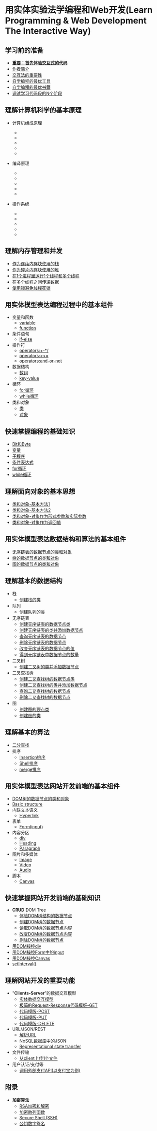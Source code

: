 # 用实体实验法学编程和Web开发(Learn Programming & Web Development The Interactive Way)

## 学习前的准备

- [**重要：首先体验交互式的代码**]()
- [作者简介](/chapters/学习前的准备/作者简介.md)
- [交互法的重要性]()
- [自学编程的最优工具](/chapters/学习前的准备/自学编程的最优工具.md)
- [自学编程的最优书籍](/chapters/学习前的准备/自学编程的最优书籍.md)
- [调试学习代码段的N个阶段](/chapters/学习前的准备/调试学习代码段的N个阶段.md)

## 理解计算机科学的基本原理

- 计算机组成原理
	- [](/chapters/理解计算机科学的基本原理/计算机组成原理/.md)
	- [](/chapters/理解计算机科学的基本原理/计算机组成原理/.md)
	- [](/chapters/理解计算机科学的基本原理/计算机组成原理/.md)
	- [](/chapters/理解计算机科学的基本原理/计算机组成原理/.md)
	- [](/chapters/理解计算机科学的基本原理/计算机组成原理/.md)

- 编译原理
	- [](/chapters/理解计算机科学的基本原理/编译原理/.md)
	- [](/chapters/理解计算机科学的基本原理/编译原理/.md)
	- [](/chapters/理解计算机科学的基本原理/编译原理/.md)
	- [](/chapters/理解计算机科学的基本原理/编译原理/.md)
	- [](/chapters/理解计算机科学的基本原理/编译原理/.md)

- 操作系统
	- [](/chapters/理解计算机科学的基本原理/操作系统/.md)
	- [](/chapters/理解计算机科学的基本原理/操作系统/.md)
	- [](/chapters/理解计算机科学的基本原理/操作系统/.md)
	- [](/chapters/理解计算机科学的基本原理/操作系统/.md)
	- [](/chapters/理解计算机科学的基本原理/操作系统/.md)

## 理解内存管理和并发

- [作为连续内存块使用的栈](/chapters/理解内存管理和并发/作为连续内存块使用的栈.md)
- [作为碎片内存块使用的堆](/chapters/理解内存管理和并发/作为碎片内存块使用的堆.md)
- [在1个进程里运行1个线程和多个线程](/chapters/理解内存管理和并发/在1个进程里运行1个线程和多个线程.md)
- [在多个线程之间传递数据](/chapters/理解内存管理和并发/在多个线程之间传递数据.md)
- [使用锁避免线程死锁](/chapters/理解内存管理和并发/使用锁避免线程死锁.md)

## 用实体模型表达编程过程中的基本组件

- 变量和函数
	- [variable](/chapters/用实体模型表达编程过程中的基本组件/variable.md)
	- [function](/chapters/用实体模型表达编程过程中的基本组件/function.md)
- 条件语句
	- [if-else](/chapters/用实体模型表达编程过程中的基本组件/if-else.md)
- 操作符
	- [operators:+-*/](/chapters/用实体模型表达编程过程中的基本组件/operators:+-*/.md)
	- [operators:><=](/chapters/用实体模型表达编程过程中的基本组件/operators:><=.md)
	- [operators:and-or-not](/chapters/用实体模型表达编程过程中的基本组件/operators:and-or-not.md)
- 数据结构
	- [数组](/chapters/用实体模型表达编程过程中的基本组件/数组.md)
	- [key-value](/chapters/用实体模型表达编程过程中的基本组件/key-value.md)
- 循环
	- [for循环](/chapters/用实体模型表达编程过程中的基本组件/for循环.md)
	- [while循环](/chapters/用实体模型表达编程过程中的基本组件/while循环.md)
- 类和对象
	- [类](/chapters/用实体模型表达编程过程中的基本组件/类.md)
	- [对象](/chapters/用实体模型表达编程过程中的基本组件/对象.md)

## 快速掌握编程的基础知识

- [Bit和Byte](/chapters/快速掌握编程的基础知识/Bit和Byte.md)
- [变量](/chapters/快速掌握编程的基础知识/变量.md)
- [子程序](/chapters/快速掌握编程的基础知识/子程序.md)
- [条件表达式](/chapters/快速掌握编程的基础知识/条件表达式.md)
- [for循环](/chapters/快速掌握编程的基础知识/for循环.md)
- [while循环](/chapters/快速掌握编程的基础知识/while循环.md)

## 理解面向对象的基本思想

- [类和对象-基本方法1](/chapters/理解面向对象的基本思想/类和对象-基本方法1.md)
- [类和对象-基本方法2](/chapters/理解面向对象的基本思想/类和对象-基本方法2.md)
- [类和对象-对象作为形式参数和实际参数](/chapters/理解面向对象的基本思想/类和对象-对象作为形式参数和实际参数.md)
- [类和对象-对象作为返回值](/chapters/理解面向对象的基本思想/类和对象-对象作为返回值.md)

## 用实体模型表达数据结构和算法的基本组件

- [无序链表的数据节点的类和对象](/chapters/用实体模型表达数据结构和算法的基本组件/无序链表的数据节点的类和对象.md)
- [树的数据节点的类和对象](/chapters/用实体模型表达数据结构和算法的基本组件/树的数据节点的类和对象.md)
- [图的数据节点的类和对象](/chapters/用实体模型表达数据结构和算法的基本组件/图的数据节点的类和对象.md)

## 理解基本的数据结构
- 栈
	- [创建栈的类](/chapters/理解基本的数据结构/创建栈的类.md)
- 队列
	- [创建队列的类](/chapters/理解基本的数据结构/创建队列的类.md)
- 无序链表
	- [创建无序链表的数据节点类](/chapters/理解基本的数据结构/创建无序链表的数据节点类.md)
	- [创建无序链表的类并添加数据节点](/chapters/理解基本的数据结构/创建无序链表的类并添加数据节点.md)
	- [查询无序链表的数据节点](/chapters/理解基本的数据结构/查询无序链表的数据节点.md)
	- [删除无序链表的数据节点](/chapters/理解基本的数据结构/删除无序链表的数据节点.md)
	- [改变无序链表的数据节点的值](/chapters/理解基本的数据结构/改变无序链表的数据节点的值.md)
	- [得到无序链表中数据节点的数量](/chapters/理解基本的数据结构/得到无序链表中数据节点的数量.md)
- 二叉树
	- [创建二叉树的类并添加数据节点](/chapters/理解基本的数据结构/创建二叉树的类并添加数据节点.md)
- 二叉查找树
	- [创建二叉查找树的数据节点类](/chapters/理解基本的数据结构/创建二叉查找树的数据节点类.md)
	- [创建二叉查找树的类并添加数据节点](/chapters/理解基本的数据结构/创建二叉查找树的类并添加数据节点.md)
	- [查询二叉查找树的数据节点](/chapters/理解基本的数据结构/查询二叉查找树的数据节点.md)
	- [删除二叉查找树的数据节点](/chapters/理解基本的数据结构/删除二叉查找树的数据节点.md)
- 图
	- [创建图的顶点类](/chapters/理解基本的数据结构/创建图的顶点类.md)
	- [创建图的类](/chapters/理解基本的数据结构/创建图的类.md)

## 理解基本的算法

- [二分查找](/chapters/理解基本的算法/二分查找.md)
- 排序
	- [Insertion排序](/chapters/理解基本的算法/Insertion排序.md)
	- [Shell排序](/chapters/理解基本的算法/Shell排序.md)
	- [merge排序](/chapters/理解基本的算法/merge排序.md)

## 用实体模型表达网站开发前端的基本组件

- [DOM树的数据节点的类和对象](/chapters/用实体模型表达网站开发前端的基本组件/DOM树的数据节点的类和对象.md)
- [Basic structure](/chapters/用实体模型表达网站开发前端的基本组件/Basic-structure.md)
- 内联文本语义
	- [Hyperlink](/chapters/用实体模型表达网站开发前端的基本组件/Hyperlink.md)
- 表单
	- [Form(input)](/chapters/用实体模型表达网站开发前端的基本组件/Form(input).md)
- 内容分区
	- [div](/chapters/用实体模型表达网站开发前端的基本组件/div.md)
	- [Heading](/chapters/用实体模型表达网站开发前端的基本组件/Heading.md)
	- [Paragraph](/chapters/用实体模型表达网站开发前端的基本组件/Paragraph.md)
- 图片和多媒体
	- [Image](/chapters/用实体模型表达网站开发前端的基本组件/Image.md)
	- [Video](/chapters/用实体模型表达网站开发前端的基本组件/Video.md)
	- [Audio](/chapters/用实体模型表达网站开发前端的基本组件/Audio.md)
- 脚本
	- [Canvas](/chapters/用实体模型表达网站开发前端的基本组件/Canvas.md)

## 快速掌握网站开发前端的基础知识

- **CRUD** DOM Tree
	- [体验DOM树结构的数据节点](/chapters/快速掌握网站开发前端的基础知识/体验DOM树结构的数据节点.md) 
	- [创建DOM树的数据节点](/chapters/快速掌握网站开发前端的基础知识/创建DOM树的数据节点.md)
	- [读取DOM树的数据节点内容](/chapters/快速掌握网站开发前端的基础知识/读取DOM树的数据节点内容.md)
	- [改变DOM树的数据节点内容](/chapters/快速掌握网站开发前端的基础知识/改变DOM树的数据节点内容.md)
	- [删除DOM树的数据节点](/chapters/快速掌握网站开发前端的基础知识/删除DOM树的数据节点.md)
- [用DOM操控div](/chapters/快速掌握网站开发前端的基础知识/用DOM操控div.md)
- [用DOM操控Form中的input](/chapters/快速掌握网站开发前端的基础知识/用DOM操控Form中的input.md)
- [用DOM操控Canvas](/chapters/快速掌握网站开发前端的基础知识/用DOM操控Canvas.md)
- [setInterval()](/chapters/快速掌握网站开发前端的基础知识/setInterval().md)

## 理解网站开发的重要功能

- "**Clients-Server**”的数据交互模型
	- [实体数据交互模型](/chapters/理解网站开发的重要功能/实体数据交互模型.md)
	- [极简的Request-Response代码模版-GET](/chapters/理解网站开发的重要功能/极简的Request-Response代码模版-GET.md)
	- [代码模版-POST](/chapters/理解网站开发的重要功能/极简的Request-Response代码模版-POST.md)
	- [代码模版-PUT](/chapters/理解网站开发的重要功能/极简的Request-Response代码模版-PUT.md)
	- [代码模版-DELETE](/chapters/理解网站开发的重要功能/极简的Request-Response代码模版-DELETE.md)
- URL/JSON/REST
	- [解析URL](/chapters/理解网站开发的重要功能/解析URL.md)
	- [NoSQL数据库中的JSON](/chapters/理解网站开发的重要功能/NoSQL数据库中的JSON.md)
	- [Representational state transfer](/chapters/理解网站开发的重要功能/REST.md)
- 文件传输
	- [从client上传1个文件](/chapters/理解网站开发的重要功能/从client上传1个文件.md)
- 用户认证/支付等
	- [调用外部支付API(以支付宝为例)](/chapters/理解网站开发的重要功能/调用外部支付API(以支付宝为例).md)

## 附录

- **加密算法**
	- [RSA加密和解密](/chapters/附录/RSA加密和解密.md)
	- [加密散列函数](/chapters/附录/加密散列函数.md)
	- [Secure Shell (SSH)](/chapters/附录/SSH.md)
	- [公钥数字签名](/chapters/附录/公钥数字签名.md)


